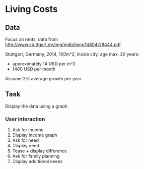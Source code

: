 # Living Costs

## Data

Focus on rents, data from http://www.stuttgart.de/img/mdb/item/148047/8444.pdf.

Stuttgart, Germany, 2014, 100m^2, inside city, age max. 20 years:

- approximately 14 USD per m^2
- 1400 USD per month

Assume 2% average growth per year.

## Task

Display the data using a graph.

### User interaction

1. Ask for income
2. Display income graph
3. Ask for need
4. Display need
5. Tease + display difference
6. Ask for family planning
7. Display additional needs

